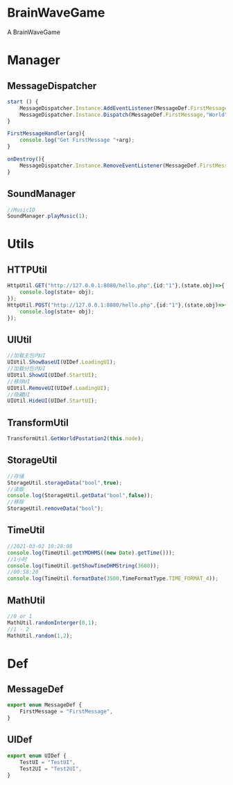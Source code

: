 # BrainWaveGame
 A BrainWaveGame
# Manager
## MessageDispatcher
```typescript
start () {
    MessageDispatcher.Instance.AddEventListener(MessageDef.FirstMessage,this.FirstMessageHandler,this)
    MessageDispatcher.Instance.Dispatch(MessageDef.FirstMessage,"World");
}

FirstMessageHandler(arg){
    console.log("Get FirstMessage "+arg);
}

onDestroy(){
    MessageDispatcher.Instance.RemoveEventListener(MessageDef.FirstMessagethis.FirstMessageHandler,this)
}
```
## SoundManager
```typescript
//MusicID
SoundManager.playMusic(1);
```
# Utils

## HTTPUtil
```typescript
HttpUtil.GET("http://127.0.0.1:8080/hello.php",{id:"1"},(state,obj)=>{
    console.log(state+ obj);
});
HttpUtil.POST("http://127.0.0.1:8080/hello.php",{id:"1"},(state,obj)=>{
    console.log(state+ obj);
});
```

## UIUtil
```typescript
//加载主包内UI
UIUtil.ShowBaseUI(UIDef.LoadingUI);
//加载分包内UI
UIUtil.ShowUI(UIDef.StartUI);
//移除UI
UIUtil.RemoveUI(UIDef.LoadingUI);
//隐藏UI
UIUtil.HideUI(UIDef.StartUI);
```
## TransformUtil
```typescript
TransformUtil.GetWorldPostation2(this.node);
```
## StorageUtil
```typescript
//存储
StorageUtil.storageData("bool",true);
//读取
console.log(StorageUtil.getData("bool",false));
//移除
StorageUtil.removeData("bool");
```
## TimeUtil
```typescript
//2021-03-02 10:28:08
console.log(TimeUtil.getYMDHMS((new Date).getTime()));
//1小时
console.log(TimeUtil.getShowTimeDHMString(3600));
//00:58:20
console.log(TimeUtil.formatDate(3500,TimeFormatType.TIME_FORMAT_4));
```
## MathUtil
```typescript
//0 or 1
MathUtil.randomInterger(0,1);
//1 - 2
MathUtil.random(1,2);
```
# Def
## MessageDef
```typescript
export enum MessageDef {
    FirstMessage = "FirstMessage",
}
```

## UIDef
```typescript
export enum UIDef {
    TestUI = "TestUI",
    Test2UI = "Test2UI",
}
```